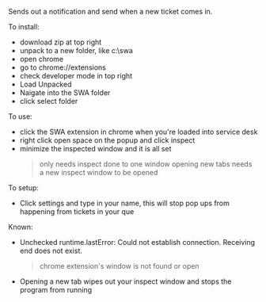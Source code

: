 Sends out a notification and send when a new ticket comes in.

To install:  
  - download zip at top right
  - unpack to a new folder, like c:\swa
  - open chrome
  - go to chrome://extensions
  - check developer mode in top right
  - Load Unpacked
  - Naigate into the SWA folder
  - click select folder

To use:
  - click the SWA extension in chrome when you're loaded into service desk
  - right click open space on the popup and click inspect
  - minimize the inspected window and it is all set
    > only needs inspect done to one window
    > opening new tabs needs a new inspect window to be opened

To setup:
  - Click settings and type in your name, this will stop pop ups from happening from tickets in your que

Known:
  - Unchecked runtime.lastError: Could not establish connection. Receiving end does not exist.
    > chrome extension's window is not found or open
  - Opening a new tab wipes out your inspect window and stops the program from running